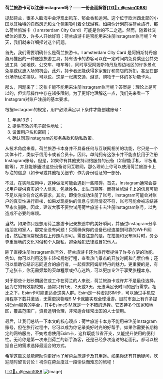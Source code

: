 **荷兰旅游卡可以注册Instagram吗？——一份全面解答[[TG💪+ @esim1088](https://t.me/s/esim1088)]**

提起荷兰，很多人脑海中会浮现出风车、郁金香和运河。这个位于欧洲西北部的小国以其独特的自然风光和文化氛围吸引着全球游客。如果你计划前往荷兰旅行，那么荷兰旅游卡（I amsterdam City Card）可能是你的不二之选。然而，随着社交媒体的普及，许多人开始好奇：荷兰旅游卡是否能用来注册Instagram账号呢？今天，我们就来详细探讨这个问题。

首先，我们需要明确什么是荷兰旅游卡。I amsterdam City Card 是阿姆斯特丹旅游局推出的一种便捷旅游工具，持有该卡的游客可以在一定时间内免费乘坐公共交通工具（如地铁、公交车、电车等），同时享受阿姆斯特丹及周边地区的许多景点免票或优惠入场的机会。此外，持卡者还能获得多家餐厅和商店的折扣，甚至在部分场所优先排队。可以说，这是一张集交通、游览、购物于一体的多功能卡片。

那么，问题来了：这张卡能不能用来注册Instagram账号呢？答案是：理论上是可以的，但实际操作中存在诸多限制。为了更好地理解这一点，我们先来看一下Instagram对账户注册的基本要求。

根据Instagram的规定，用户必须满足以下条件才能创建账号：
1. 年满13岁；
2. 提供有效的电子邮件地址；
3. 设置用户名和密码；
4. 确认同意Instagram的服务条款和隐私政策。

从技术角度来看，荷兰旅游卡本身并不具备任何与互联网相关的功能，它只是一个实体卡片，类似于信用卡或者会员卡。因此，单纯拥有这张卡并不能直接用于注册Instagram账号。但是，如果你有其他支持网络服务的设备（如智能手机、平板电脑等），并且能够通过这些设备访问互联网，那么理论上你可以使用荷兰旅游卡上标注的信息（如卡号或其他相关细节）作为身份验证的一部分。

不过，在实际应用中，这种做法可能会遇到一些障碍。首先，Instagram通常会要求用户提供真实的个人信息，包括姓名、出生日期等。而荷兰旅游卡上的信息可能不足以完全符合这些要求。其次，即使你成功注册了账号，Instagram可能会对账户的真实性进行审核，如果发现提供的信息与实际情况不符，账号可能会被冻结甚至永久删除。因此，建议大家不要尝试用荷兰旅游卡去注册Instagram账号，以免造成不必要的麻烦。

当然，如果你只是想用荷兰旅游卡记录旅途中的美好瞬间，并通过Instagram分享给朋友和家人，那完全没有问题！只需确保你的设备已经连接到可靠的Wi-Fi网络，然后按照常规流程上传照片即可。需要注意的是，在拍摄和发布照片时，务必尊重当地的文化习俗和个人隐私，避免触犯法律或冒犯他人。

除了直接注册Instagram账号外，荷兰旅游卡还为旅行者提供了许多方便的功能。例如，你可以利用这张卡轻松规划行程，查看热门景点的开放时间和门票价格；还可以借助它结识志同道合的旅行者，一起探索阿姆斯特丹的魅力。更重要的是，有了这张卡，你无需频繁购买单程票或担心迷路，可以更加专注于享受旅程本身。

对于那些计划长期居住或工作在荷兰的人来说，荷兰旅游卡或许并不是最佳选择。因为它的有效期较短，通常只有1天、2天或3天，无法满足长时间的出行需求。相比之下，Esim卡可能更适合这类人群。Esim是一种虚拟SIM卡，可以通过手机应用程序下载并激活，无需更换物理SIM卡就能实现全球漫游。目前市面上有许多提供Esim服务的平台，其中EsimeSIM就是一个不错的选择。它支持多个国家和地区，覆盖范围广，资费透明合理，非常适合经常出国的人士使用。

最后，让我们总结一下本文的核心观点：荷兰旅游卡本身不能用来注册Instagram账号，但在旅行过程中，它可以成为你记录美好时光的好帮手。如果你需要长期稳定的网络服务，不妨考虑使用Esim卡，这样既能节省开支，又能提升使用的便利性。无论你是第一次来到荷兰的新手游客，还是已经多次造访的老面孔，都可以根据自己的需求选择最适合的方式。

希望这篇文章能帮助你更好地了解荷兰旅游卡及其用途。如果你还有其他疑问，欢迎随时留言讨论！祝你在荷兰度过一段愉快而难忘的旅程！

[[TG💪+ @esim1088](https://t.me/s/esim1088) ![Image](https://i.postimg.cc/4NQfJmqS/Snipaste-2025-05-13-00-14-12.png)]